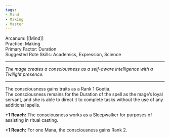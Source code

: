 ```yaml
---
tags:
- Mind
- Making
- Master
---
```


Arcanum: [[Mind]]\
Practice: Making\
Primary Factor: Duration\
Suggested Rote Skills: Academics, Expression, Science

---

_The mage creates a consciousness as a self-aware intelligence with a Twilight presence._

---

The consciousness gains traits as a Rank 1 Goetia.\
The consciousness remains for the Duration of the spell as the mage’s loyal servant, and she is able to direct it to complete tasks without the use of any additional spells.

**+1 Reach:** The consciousness works as a Sleepwalker for purposes of assisting in ritual casting.

**+1 Reach:** For one Mana, the consciousness gains Rank 2.